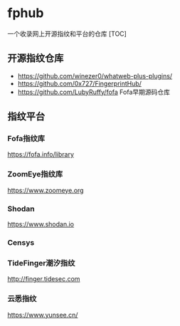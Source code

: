 # fphub
一个收录网上开源指纹和平台的仓库
[TOC]
## 开源指纹仓库
- https://github.com/winezer0/whatweb-plus-plugins/
- https://github.com/0x727/FingerprintHub/
- https://github.com/LubyRuffy/fofa Fofa早期源码仓库

## 指纹平台
### Fofa指纹库
https://fofa.info/library

### ZoomEye指纹库
https://www.zoomeye.org

### Shodan
https://www.shodan.io

### Censys

### TideFinger潮汐指纹
http://finger.tidesec.com

### 云悉指纹
https://www.yunsee.cn/
